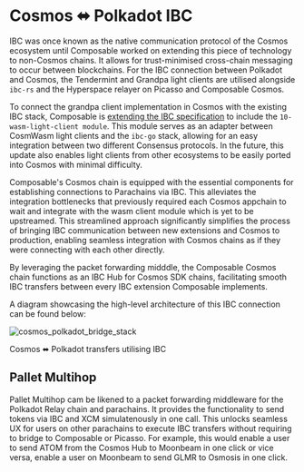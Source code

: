 # Cosmos ⬌ Polkadot IBC

IBC was once known as the native communication protocol of the Cosmos ecosystem until Composable worked on extending this piece of technology to non-Cosmos chains. It allows for trust-minimised cross-chain messaging to occur between blockchains. For the IBC connection between Polkadot and Cosmos, the Tendermint and Grandpa light clients are utilised alongside `ibc-rs` and the Hyperspace relayer on Picasso and Composable Cosmos.

To connect the grandpa client implementation in Cosmos with the existing IBC stack, Composable is [extending the IBC specification](https://github.com/cosmos/ibc/pull/901) to include the `10-wasm-light-client module`. This module serves as an adapter between CosmWasm light clients and the `ibc-go` stack, allowing for an easy integration between two different Consensus protocols. In the future, this update also enables light clients from other ecosystems to be easily ported into Cosmos with minimal difficulty.

Composable's Cosmos chain is equipped with the essential components for establishing connections to Parachains via IBC. This alleviates the integration bottlenecks that previously required each Cosmos appchain to wait and integrate with the wasm client module which is yet to be upstreamed. This streamlined approach significantly simplifies the process of bringing IBC communication between new extensions and Cosmos to production, enabling seamless integration with Cosmos chains as if they were connecting with each other directly. 

By leveraging the packet forwarding midddle, the Composable Cosmos chain functions as an IBC Hub for Cosmos SDK chains, facilitating smooth IBC transfers between every IBC extension Composable implements.

A diagram showcasing the high-level architecture of this IBC connection can be found below:

![cosmos_polkadot_bridge_stack](../images-centauri/centauri-stack.png)

Cosmos ⬌ Polkadot transfers utilising IBC

## Pallet Multihop
Pallet Multihop cam be likened to a packet forwarding middleware for the Polkadot Relay chain and parachains. It provides the functionality to send tokens via IBC and XCM simulatenously in one call. This unlocks seamless UX for users on other parachains to execute IBC transfers without requiring to bridge to Composable or Picasso. For example, this would enable a user to send ATOM from the Cosmos Hub to Moonbeam in one click or vice versa, enable a user on Moonbeam to send GLMR to Osmosis in one click.



